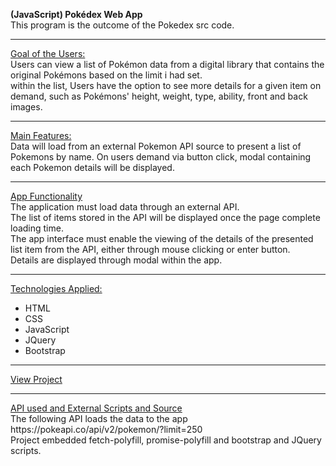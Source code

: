 **(JavaScript) Pokédex Web App** <br>
This program is the outcome of the Pokedex src code.

<hr>
<ins>Goal of the Users:</ins><br>
Users can view a list of Pokémon data from a digital library that contains the original Pokémons based on the limit i had set. <br>
within the list, Users have the option to see more details for a given item on demand, such as Pokémons' height, weight, type, ability, front and back images.
<hr>
<ins>Main Features:</ins><br>
Data will load from an external Pokemon API source to present a list of Pokemons by name. On users demand via button click, modal containing each Pokemon details will be displayed.
<hr>
<ins>App Functionality</ins><br>
The application must load data through an external API.<br>
The list of items stored in the API will be displayed once the page complete loading time.<br>
The app interface must enable the viewing of the details of the presented list item from the API, either through mouse clicking or enter button.<br>
Details are displayed through modal within the app.<br>
<hr>
<ins>Technologies Applied:</ins>
<ul>
<li>HTML</li>
<li>CSS</li>
<li>JavaScript</li>
<li>JQuery</li>
<li>Bootstrap</li>
</ul>
<hr>
<ins>View Project </ins>
<hr>
<ins>API used and External Scripts and Source</ins><br>
The following API loads the data to the app https://pokeapi.co/api/v2/pokemon/?limit=250 <br>
Project embedded fetch-polyfill, promise-polyfill and bootstrap and JQuery scripts.
